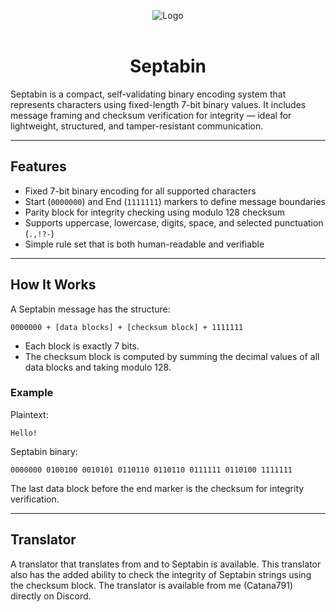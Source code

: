 
<div align="center">

![Logo]
<br> <br>

# Septabin

</div>

Septabin is a compact, self-validating binary encoding system that represents characters using fixed-length 7-bit binary values. It includes message framing and checksum verification for integrity — ideal for lightweight, structured, and tamper-resistant communication.

---

## Features

- Fixed 7-bit binary encoding for all supported characters
- Start (`0000000`) and End (`1111111`) markers to define message boundaries
- Parity block for integrity checking using modulo 128 checksum
- Supports uppercase, lowercase, digits, space, and selected punctuation (`.,!?-`)
- Simple rule set that is both human-readable and verifiable

---

## How It Works

A Septabin message has the structure:

```
0000000 + [data blocks] + [checksum block] + 1111111
```

- Each block is exactly 7 bits.
- The checksum block is computed by summing the decimal values of all data blocks and taking modulo 128.

### Example

Plaintext:  
```
Hello!
```

Septabin binary:  
```
0000000 0100100 0010101 0110110 0110110 0111111 0110100 1111111
```

The last data block before the end marker is the checksum for integrity verification.

---

## Translator

A translator that translates from and to Septabin is available. 
This translator also has the added ability to check the integrity of Septabin strings using the checksum block.
The translator is available from me (Catana791) directly on Discord.

<!----------------------------------[ Links ]--------------------------------->
[Logo]: septabin-logo.png
